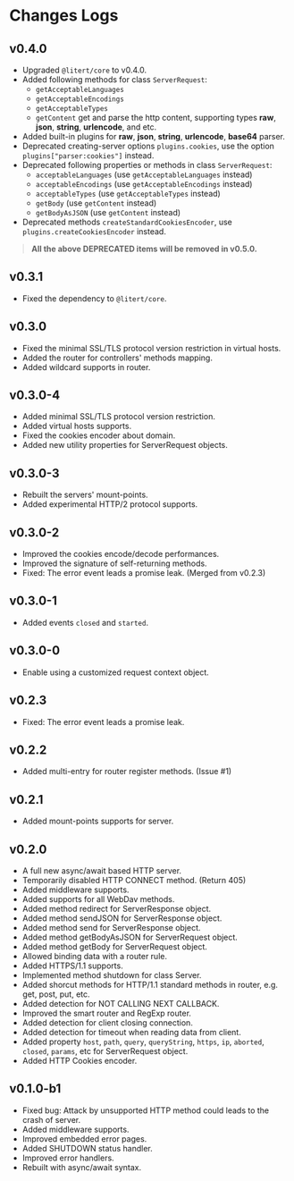 # Changes Logs

## v0.4.0

- Upgraded `@litert/core` to v0.4.0.
- Added following methods for class `ServerRequest`:
  - `getAcceptableLanguages`
  - `getAcceptableEncodings`
  - `getAcceptableTypes`
  - `getContent` get and parse the http content, supporting types **raw**,
    **json**, **string**, **urlencode**, and etc.
- Added built-in plugins for **raw**, **json**, **string**, **urlencode**, 
  **base64** parser.
- Deprecated creating-server options `plugins.cookies`, use the option
  `plugins["parser:cookies"]` instead.
- Deprecated following properties or methods in class `ServerRequest`:
  - `acceptableLanguages` (use `getAcceptableLanguages` instead)
  - `acceptableEncodings` (use `getAcceptableEncodings` instead)
  - `acceptableTypes` (use `getAcceptableTypes` instead)
  - `getBody` (use `getContent` instead)
  - `getBodyAsJSON` (use `getContent` instead)
- Deprecated methods `createStandardCookiesEncoder`, use
  `plugins.createCookiesEncoder` instead.

> **All the above DEPRECATED items will be removed in v0.5.0.**

## v0.3.1

- Fixed the dependency to `@litert/core`.

## v0.3.0

- Fixed the minimal SSL/TLS protocol version restriction in virtual hosts.
- Added the router for controllers' methods mapping.
- Added wildcard supports in router.

## v0.3.0-4

- Added minimal SSL/TLS protocol version restriction.
- Added virtual hosts supports.
- Fixed the cookies encoder about domain.
- Added new utility properties for ServerRequest objects.

## v0.3.0-3

- Rebuilt the servers' mount-points.
- Added experimental HTTP/2 protocol supports.

## v0.3.0-2

- Improved the cookies encode/decode performances.
- Improved the signature of self-returning methods.
- Fixed: The error event leads a promise leak. (Merged from v0.2.3)

## v0.3.0-1

- Added events `closed` and `started`.

## v0.3.0-0

- Enable using a customized request context object.

## v0.2.3

- Fixed: The error event leads a promise leak.

## v0.2.2

- Added multi-entry for router register methods. (Issue #1)

## v0.2.1

- Added mount-points supports for server.

## v0.2.0

- A full new async/await based HTTP server.
- Temporarily disabled HTTP CONNECT method. (Return 405)
- Added middleware supports.
- Added supports for all WebDav methods.
- Added method redirect for ServerResponse object.
- Added method sendJSON for ServerResponse object.
- Added method send for ServerResponse object.
- Added method getBodyAsJSON for ServerRequest object.
- Added method getBody for ServerRequest object.
- Allowed binding data with a router rule.
- Added HTTPS/1.1 supports.
- Implemented method shutdown for class Server.
- Added shorcut methods for HTTP/1.1 standard methods in router, e.g. get, 
post, put, etc.
- Added detection for NOT CALLING NEXT CALLBACK.
- Improved the smart router and RegExp router.
- Added detection for client closing connection.
- Added detection for timeout when reading data from client.
- Added property `host`, `path`, `query`, `queryString`, `https`, `ip`,
`aborted`, `closed`, `params`, etc for ServerRequest object.
- Added HTTP Cookies encoder.

## v0.1.0-b1

- Fixed bug: Attack by unsupported HTTP method could leads to the crash of
server.
- Added middleware supports.
- Improved embedded error pages.
- Added SHUTDOWN status handler.
- Improved error handlers.
- Rebuilt with async/await syntax.
